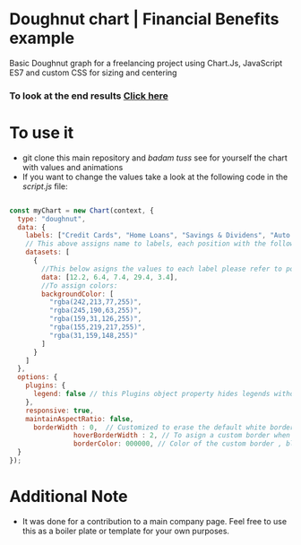 # Doughnut chart |  Financial Benefits example

Basic Doughnut graph for a freelancing project using Chart.Js, JavaScript ES7 and custom CSS for sizing and centering
### To look at the end results [Click here](https://penair.pixelspoke-staging.com/default-template/)

# To use it

* git clone this main repository and *badam tuss* see for yourself the chart with values and animations
* If you want to change the values take a look at the following code in the *script.js* file:
```javascript

const myChart = new Chart(context, {
  type: "doughnut",
  data: {
    labels: ["Credit Cards", "Home Loans", "Savings & Dividens", "Auto Loans", "Fees"], 
    // This above assigns name to labels, each position with the following value
    datasets: [
      {
        //This below asigns the values to each label please refer to positions above
        data: [12.2, 6.4, 7.4, 29.4, 3.4],
        //To assign colors:
        backgroundColor: [
          "rgba(242,213,77,255)",
          "rgba(245,190,63,255)",
          "rgba(159,31,126,255)",
          "rgba(155,219,217,255)",
          "rgba(31,159,148,255)"
        ]
      }
    ]
  },
  options: {
    plugins: {
      legend: false // this Plugins object property hides legends without hiding the labels
    },
    responsive: true,
    maintainAspectRatio: false,
      borderWidth : 0,  // Customized to erase the default white border between values
                hoverBorderWidth : 2, // To asign a custom border when hovering to each value
                borderColor: 000000, // Color of the custom border , black btw
  }
});
```

# Additional Note

* It was done for a contribution to a main company page. Feel free to use this as a boiler plate or template for your own purposes.


